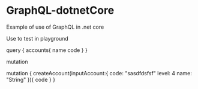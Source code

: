 # GraphQL-dotnetCore

Example of use of GraphQL in .net core

Use to test in playground

query
{
accounts{
name
code
}
}

mutation

mutation {
createAccount(inputAccount:{
code: "sasdfdsfsf"
level: 4
name: "String"
}){
code
}
}
